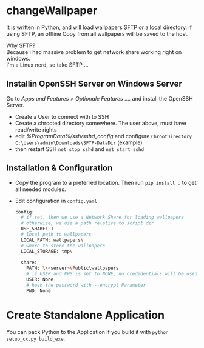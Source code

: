 # changeWallpaper

It is written in Python, and will load wallpapers SFTP or a local directory.
If using SFTP, an offline Copy from all wallpapers will be saved to the host.

Why SFTP?  
Because i had massive problem to get network share working right on windows.  
I'm a Linux nerd, so take SFTP ...

## Installin OpenSSH Server on Windows Server
Go to *Apps und Features* > *Optionale Features* …. and install the OpenSSH Server.
- Create a User to connect with to SSH
- Create a chrooted directory somewhere. The user above, must have read/write rights
- edit *%ProgramData%/ssh/sshd_config* and configure `ChrootDirectory C:\Users\admin\Downloads\SFTP-DataDir` (example)
- then restart SSH `net stop sshd` and `net start sshd`


## Installation & Configuration

- Copy the program to a preferred location. Then run `pip install .` to get all needed modules.  

- Edit configuration in `config.yaml`
  ```bash
  config:
    # if set, then we use a Network Share for loading wallpapers
    # otherwise, we use a path relative to script dir
    USE_SHARE: 1
    # local path to wallpapers
    LOCAL_PATH: wallpapers\
    # where to store the wallpapers
    LOCAL_STORAGE: tmp\
    
    share:
      PATH: \\<server>\Public\wallpapers
      # if USER and PWS is set to NONE, no credidentials will be used
      USER: None
      # hash the password with --encrypt Parameter
      PWD: None
  ```

# Create Standalone Application

You can pack Python to the Application if you build it with `python setup_cx.py build_exe`.
